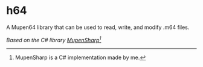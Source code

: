 # h64

A Mupen64 library that can be used to read, write, and modify .m64 files.

*Based on the C# library [MupenSharp](https://github.com/TimeTravelPenguin/MupenSharp)[^1]*

[^1]: MupenSharp is a C# implementation made by me.
